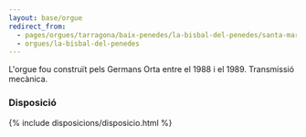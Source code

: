 ```yaml
---
layout: base/orgue
redirect_from:
  - pages/orgues/tarragona/baix-penedes/la-bisbal-del-penedes/santa-maria
  - orgues/la-bisbal-del-penedes
---
```


L'orgue fou construït pels Germans Orta entre el 1988 i el 1989. Transmissió mecànica.

### Disposició

{% include disposicions/disposicio.html %}

